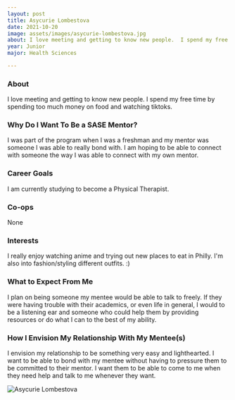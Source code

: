 ```yaml
---
layout: post
title: Asycurie Lombestova 
date: 2021-10-20
image: assets/images/asycurie-lombestova.jpg
about: I love meeting and getting to know new people.  I spend my free time by spending too much money on food and watching tiktoks.
year: Junior
major: Health Sciences

---
```


### About

I love meeting and getting to know new people.  I spend my free time by spending too much money on food and watching tiktoks.

### Why Do I Want To Be a SASE Mentor?

I was part of the program when I was a freshman and my mentor was someone I was able to really bond with. I am hoping to be able to connect with someone the way I was able to connect with my own mentor. 

### Career Goals

I am currently studying to become a Physical Therapist.

### Co-ops

None

### Interests

I really enjoy watching anime and trying out new places to eat in Philly. I'm also into fashion/styling different outfits. :)

### What to Expect From Me

I plan on being someone my mentee would be able to talk to freely. If they were having trouble with their academics, or even life in general, I would to be a listening ear and someone who could help them by providing resources or do what I can to the best of my ability.

### How I Envision My Relationship With My Mentee(s) 

I envision my relationship to be something very easy and lighthearted. I want to be able to bond with my mentee without having to pressure them to be committed to their mentor. I want them to be able to come to me when they need help and talk to me whenever they want. 

<div class="text-center my-5">
    <img src="{ "https://sase-drexel.github.io/mentorship-2021/assets/images/asycurie-lombestova.jpg" | absolute_url }" alt="Asycurie Lombestova" class="rounded post-img" />
</div>
